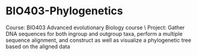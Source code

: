 # BIO403-Phylogenetics

Course: BIO403 Advanced evolutionary Biology course \\
Project: Gather DNA sequences for both ingroup and outgroup taxa, perform a multiple sequence alignment, and construct as well as visualize a phylogenetic tree based on the aligned data

